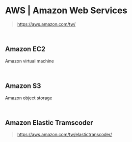 # AWS | Amazon Web Services
>https://aws.amazon.com/tw/

<br />

## Amazon EC2
Amazon virtual machine

<br />

## Amazon S3

Amazon object storage

<br />

## Amazon Elastic Tramscoder
>https://aws.amazon.com/tw/elastictranscoder/
